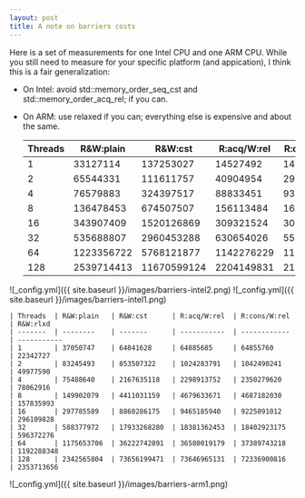 ```yaml
---
layout: post
title: A note on barriers costs
---
```


Here is a set of measurements for one Intel CPU and one ARM CPU. While you still need to measure for your specific platform (and appication), I think this is a fair generalization:

 - On Intel: avoid std::memory_order_seq_cst and std::memory_order_acq_rel; if you can.
 - On ARM: use relaxed if you can; everything else is expensive and about the same.


    | Threads  | R&W:plain   | R&W:cst      | R:acq/W:rel  |R:cons/W:rel  | R&W:acqrel   | R&W:rlxd
    | -------  | --------    | -------      | -----------  |------------  | -------      | -----------
    | 1        | 33127114    | 137253027    | 14527492     |14390159      | 83419552     | 15516709
    | 2        | 65544331    | 111611757    | 40904954     |29246743      | 118626628    | 51504383
    | 4        | 76579883    | 324397517    | 88833451     |93580268      | 344201518    | 68938834
    | 8        | 136478453   | 674507507    | 156113484    |160151688     | 730754759    | 142440185
    | 16       | 343907409   | 1520126869   | 309321524    |307596361     | 1449977644   | 266249518
    | 32       | 535688807   | 2960453288   | 630654026    |556672636     | 2865121020   | 605446567
    | 64       | 1223356722  | 5768121877   | 1142276229   |1156412571    | 5832937534   | 1261543095
    | 128      | 2539714413  | 11670599124  | 2204149831   |2106698462    | 11955427568  | 2328507084

![_config.yml]({{ site.baseurl }}/images/barriers-intel2.png)
![_config.yml]({{ site.baseurl }}/images/barriers-intel1.png)


    | Threads  | R&W:plain   | R&W:cst      | R:acq/W:rel  | R:cons/W:rel  | R&W:rlxd
    | -------  | --------    | -------      | -----------  | ------------  | -----------
    | 1        | 37050747    | 64841628     | 64885685     | 64855760      | 22342727
    | 2        | 83245493    | 853507322    | 1024283791   | 1042490241    | 49977590
    | 4        | 75488640    | 2167635118   | 2298913752   | 2350279620    | 78062916
    | 8        | 149902079   | 4411031159   | 4679633671   | 4687182030    | 157835993
    | 16       | 297785589   | 8860286175   | 9465185940   | 9225091012    | 296109828
    | 32       | 588377972   | 17933268280  | 18381362453  | 18402923175   | 596372276 
    | 64       | 1175653706  | 36222742891  | 36580019179  | 37389743218   | 1192288348
    | 128      | 2342565804  | 73656199471  | 73646965131  | 72336900816   | 2353713656

![_config.yml]({{ site.baseurl }}/images/barriers-arm1.png)

